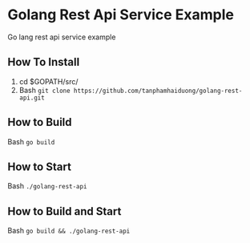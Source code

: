 # Golang Rest Api Service Example
Go lang rest api service example
## How To Install
1. cd $GOPATH/src/
2. Bash `git clone https://github.com/tanphamhaiduong/golang-rest-api.git`

## How to Build
Bash `go build`

## How to Start
Bash `./golang-rest-api`

## How to Build and Start
Bash `go build && ./golang-rest-api`
